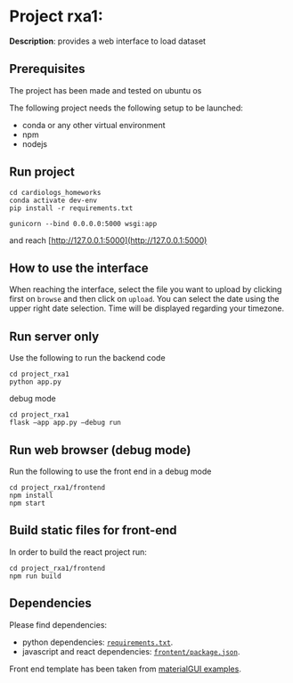# Project rxa1:
**Description**: provides a web interface to load dataset 

## Prerequisites

The project has been made and tested on ubuntu os

The following project needs the following setup to be launched:
- conda or any other virtual environment
- npm
- nodejs


## Run project
```
cd cardiologs_homeworks
conda activate dev-env
pip install -r requirements.txt

gunicorn --bind 0.0.0.0:5000 wsgi:app
```
and reach [http://127.0.0.1:5000](http://127.0.0.1:5000)


## How to use the interface

When reaching the interface, select the file you want to upload by clicking first on `browse` and then click on `upload`. You can select the date using the upper right date selection. Time will be displayed regarding your timezone.

## Run server only

Use the following to run the backend code

```
cd project_rxa1
python app.py
```

debug mode
```
cd project_rxa1
flask –app app.py –debug run
```

## Run web browser (debug mode)

Run the following to use the front end in a debug mode
```
cd project_rxa1/frontend
npm install
npm start

```
## Build static files for front-end
In order to build the react project run:
```
cd project_rxa1/frontend
npm run build
```

## Dependencies

Please find dependencies:
- python dependencies: [`requirements.txt`](./requirements.txt).
- javascript and react dependencies: [`frontent/package.json`](./frontend/package.json).

Front end template has been taken from [materialGUI examples](https://mui.com/material-ui/getting-started/templates/).
